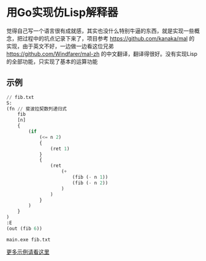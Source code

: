 # 用Go实现仿Lisp解释器

觉得自己写一个语言很有成就感，其实也没什么特别牛逼的东西，就是实现一些概念，把过程中的坑点记录下来了，项目参考 https://github.com/kanaka/mal 的实现，由于英文不好，一边做一边看这位兄弟 https://github.com/Windfarer/mal-zh 的中文翻译，翻译得很好。没有实现Lisp的全部功能，只实现了基本的运算功能

## 示例

```lisp
// fib.txt
S:
(fn // 斐波拉契数列递归式
    fib 
    [n] 
    {
        (if 
            (<= n 2) 
            {
                (ret 1)
            } 
            {
                (ret 
                    (+ 
                        (fib (- n 1))
                        (fib (- n 2))
                    )
                )
            }
        )
    }
)
:E
(out (fib 6))
```

`main.exe fib.txt`

[更多示例请看这里](/一些示例)